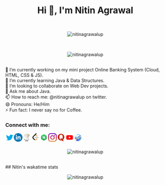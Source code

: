 <h1 align="center">Hi 👋, I'm Nitin Agrawal</h1>
<br/>
<p align="center"> <img src="https://komarev.com/ghpvc/?username=nitinagrawalupg&label=Profile%20views&color=0e75b6&style=flat" alt="nitinagrawalup" /> </p>
<br>
<p align="center"> <img align="center" src="https://github-readme-stats.vercel.app/api?username=nitinagrawalup&show_icons=true&locale=en" alt="nitinagrawalup" /></p>
<br/>
🔭 I’m currently working on my mini project Online Banking System (Cloud, HTML, CSS & JS).<br/>
🌱 I’m currently learning Java & Data Structures.<br/>
👯 I’m looking to collaborate on Web Dev projects.<br/>
💬 Ask me about Java.<br/>
📫 How to reach me: @nitinagrawalup on twitter.<br/>
😄 Pronouns: He/Him<br/>
⚡ Fun fact: I never say no for Coffee.<br/>

<h3 align="left">Connect with me:</h3>
<p align="left"> 

<a href="https://twitter.com/nitinagrawalup">
  <img align="left" alt="Nitin Agrawal | Twitter" width="27px" src="https://raw.githubusercontent.com/nitinagrawalup/nitinagrawalup/main/logo/Twitter.png" />
</a>

<a href="https://www.linkedin.com/in/nitinagrawalup/">
  <img align="left" alt="Nitin Agrawal | LinkedIn" width="27px" src="https://raw.githubusercontent.com/nitinagrawalup/nitinagrawalup/main/logo/LinkedIn.webp" />
</a>

<a href="https://www.codechef.com/users/nitinagrawalup">
  <img align="left" alt="Nitin Agrawal | CodeChef" width="27px" src="https://raw.githubusercontent.com/nitinagrawalup/nitinagrawalup/main/logo/CodeChef.jpg" />
</a>

<a href="https://leetcode.com/nitinagrawalup/">
  <img align="left" alt="Nitin Agrawal | Leetcode" width="27px" src="https://raw.githubusercontent.com/nitinagrawalup/nitinagrawalup/main/logo/Leetcode.png" />
</a>

<a href="https://www.hackerrank.com/nitinagrawalup">
  <img align="left" alt="Nitin Agrawal | HackerRank" width="27px" src="https://raw.githubusercontent.com/nitinagrawalup/nitinagrawalup/main/logo/HackerRank.png" />
</a>

<a href="https://www.instagram.com/nitinagrawalup">
  <img align="left" alt="Nitin Agrawal | Instagram" width="27px" src="https://raw.githubusercontent.com/nitinagrawalup/nitinagrawalup/main/logo/Instagram.png" />
</a>

<a href="https://www.quora.com/profile/Nitin-Agrawal-UP">
  <img align="left" alt="Nitin Agrawal | Quora" width="27px" src="https://raw.githubusercontent.com/nitinagrawalup/nitinagrawalup/main/logo/Quora.png" />
</a>

<a href="https://www.youtube.com/channel/UC6zrsX1fCLNevsN7fs7QFCg">
  <img align="left" alt="Nitin Agrawal | YouTube" width="27px" src="https://raw.githubusercontent.com/nitinagrawalup/nitinagrawalup/main/logo/YouTube.png" />
</a>

<a href="#">
  <img align="left" alt="Nitin Agrawal | Website" width="27px" src="https://raw.githubusercontent.com/nitinagrawalup/nitinagrawalup/main/logo/Website.jpg" />
</a>

</p>
<br/>
<br/>

<p align="center"><img align="center" src="https://github-readme-streak-stats.herokuapp.com/?user=nitinagrawalup&" alt="nitinagrawalup" /></p>
<br/>
## Nitin's wakatime stats
<br/>
<p align="center"> <img align="center" src="https://github-readme-stats.vercel.app/api/wakatime?username=nitinagrawalup" alt="nitinagrawalup" /></p>

